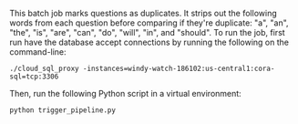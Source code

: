 This batch job marks questions as duplicates. It strips out the following words from each question before comparing if they're duplicate: "a", "an", "the", "is", "are", "can", "do", "will", "in", and "should". To run the job, first run have the database accept connections by running the following on the command-line:

```
./cloud_sql_proxy -instances=windy-watch-186102:us-central1:cora-sql=tcp:3306
```

Then, run the following Python script in a virtual environment:

```
python trigger_pipeline.py
```

